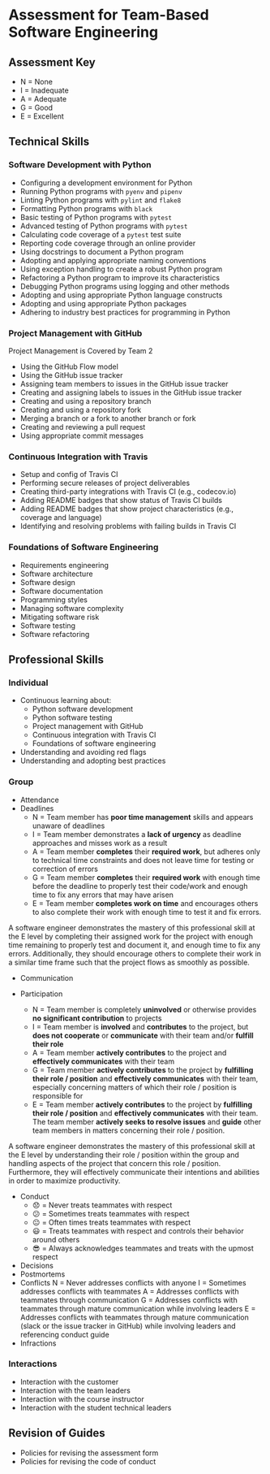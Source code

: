# Assessment for Team-Based Software Engineering

## Assessment Key

* N = None
* I = Inadequate
* A = Adequate
* G = Good
* E = Excellent

## Technical Skills

### Software Development with Python

* Configuring a development environment for Python
* Running Python programs with `pyenv` and `pipenv`
* Linting Python programs with `pylint` and `flake8`
* Formatting Python programs with `black`
* Basic testing of Python programs with `pytest`
* Advanced testing of Python programs with `pytest`
* Calculating code coverage of a `pytest` test suite
* Reporting code coverage through an online provider
* Using docstrings to document a Python program
* Adopting and applying appropriate naming conventions
* Using exception handling to create a robust Python program
* Refactoring a Python program to improve its characteristics
* Debugging Python programs using logging and other methods
* Adopting and using appropriate Python language constructs
* Adopting and using appropriate Python packages
* Adhering to industry best practices for programming in Python

### Project Management with GitHub

Project Management is Covered by Team 2

* Using the GitHub Flow model
* Using the GitHub issue tracker
* Assigning team members to issues in the GitHub issue tracker
* Creating and assigning labels to issues in the GitHub issue tracker
* Creating and using a repository branch
* Creating and using a repository fork
* Merging a branch or a fork to another branch or fork
* Creating and reviewing a pull request
* Using appropriate commit messages

### Continuous Integration with Travis

* Setup and config of Travis CI
* Performing secure releases of project deliverables
* Creating third-party integrations with Travis CI (e.g., codecov.io)
* Adding README badges that show status of Travis CI builds
* Adding README badges that show project characteristics (e.g., coverage and
  language)
* Identifying and resolving problems with failing builds in Travis CI

### Foundations of Software Engineering

* Requirements engineering
* Software architecture
* Software design
* Software documentation
* Programming styles
* Managing software complexity
* Mitigating software risk
* Software testing
* Software refactoring

## Professional Skills

### Individual

* Continuous learning about:
  * Python software development
  * Python software testing
  * Project management with GitHub
  * Continuous integration with Travis CI
  * Foundations of software engineering
* Understanding and avoiding red flags
* Understanding and adopting best practices

### Group

* Attendance
* Deadlines
  * N = Team member has **poor time management** skills and appears unaware of
    deadlines
  * I = Team member demonstrates a **lack of urgency** as deadline approaches and
    misses work as a result
  * A = Team member **completes** their **required work**, but adheres only to
    technical time constraints and does not leave time for testing or
    correction of errors
  * G = Team member **completes** their **required work** with enough time
    before the deadline to properly test their code/work and enough time to fix
    any errors that may have arisen
  * E = Team member **completes work on time** and encourages others to
    also complete their work with enough time to test it and fix errors.

A software engineer demonstrates the mastery of this professional skill at the
E level by completing their assigned work for the project with enough time
remaining to properly test and document it, and enough time to fix any errors.
Additionally, they should encourage others to complete their work in
a similar time frame such that the project flows as smoothly as possible.

* Communication

* Participation
  * N = Team member is completely **uninvolved** or otherwise provides **no
    significant contribution** to projects
  * I = Team member is **involved** and **contributes** to the project, but
    **does not cooperate** or **communicate** with their team and/or **fulfill
    their role**
  * A = Team member **actively contributes** to the project and **effectively
    communicates** with their team
  * G = Team member **actively contributes** to the project by **fulfilling
    their role / position** and **effectively communicates** with their team,
    especially concerning matters of which their role / position is responsible
    for
  * E = Team member **actively contributes** to the project by **fulfilling
    their role / position** and **effectively communicates** with their team.
    The team member **actively seeks to resolve issues** and **guide** other
    team members in matters concerning their role / position.

A software engineer demonstrates the mastery of this professional skill at the
E level by understanding their role / position within the group and handling
aspects of the project that concern this role / position. Furthermore, they
will effectively communicate their intentions and abilities in order to
maximize productivity.

* Conduct
  * :disappointed: = Never treats teammates with respect
  * :confused: = Sometimes treats teammates with respect
  * :neutral_face: = Often times treats teammates with respect
  * :smiley: = Treats teammates with respect and controls their behavior around others
  * :sunglasses: = Always acknowledges teammates and treats with the upmost respect
* Decisions
* Postmortems
* Conflicts
N = Never addresses conflicts with anyone
I = Sometimes addresses conflicts with teammates
A = Addresses conflicts with teammates through communication
G = Addresses conflicts with teammates through mature communication while
involving leaders
E = Addresses conflicts with teammates through mature communication
(slack or the issue tracker in GitHub) while involving leaders and referencing
conduct guide
* Infractions
### Interactions

* Interaction with the customer
* Interaction with the team leaders
* Interaction with the course instructor
* Interaction with the student technical leaders

## Revision of Guides

* Policies for revising the assessment form
* Policies for revising the code of conduct
